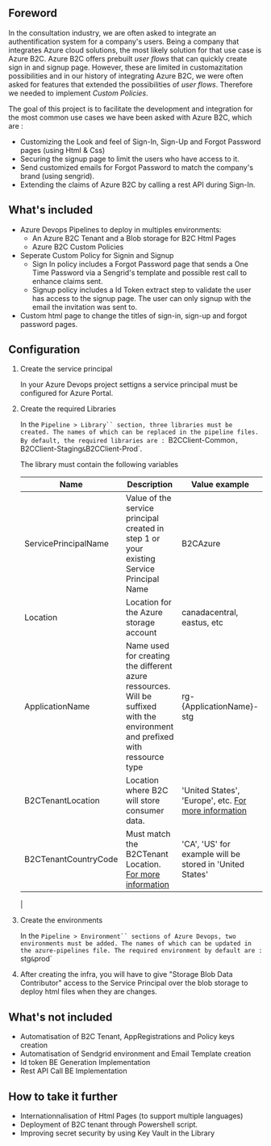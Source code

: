 ## Foreword
In the consultation industry, we are often asked to integrate an authentification system for a company's users. Being a company that integrates Azure cloud solutions, the most likely solution for that use case is Azure B2C.
Azure B2C offers prebuilt _user flows_ that can quickly create sign in and signup page. However, these are limited in customazitation possibilities and in our history of integrating Azure B2C, we were often asked for features that extended the possibilities of _user flows_. Therefore we needed to implement _Custom Policies_. 

The goal of this project is to facilitate the development and integration for the most common use cases we have been asked with Azure B2C, which are :
- Customizing the Look and feel of Sign-In, Sign-Up and Forgot Password pages (using Html & Css)
- Securing the signup page to limit the users who have access to it.
- Send customized emails for Forgot Password to match the company's brand (using sengrid).
- Extending the claims of Azure B2C by calling a rest API during Sign-In.

## What's included
- Azure Devops Pipelines to deploy in multiples environments:
    - An Azure B2C Tenant and a Blob storage for B2C Html Pages
    - Azure B2C Custom Policies 
- Seperate Custom Policy for Signin and Signup
    - Sign In policy includes a Forgot Password page that sends a One Time Password via a Sengrid's template and possible rest call to enhance claims sent.
    - Signup policy includes a Id Token extract step to validate the user has access to the signup page. The user can only signup with the email the invitation was sent to.
- Custom html page to change the titles of sign-in, sign-up and forgot password pages. 

## Configuration 
1. Create the service principal
    
    In your Azure Devops project settigns a service principal must be configured for Azure Portal.
1. Create the required Libraries
    
    In the `Pipeline > Library`` section, three libraries must be created. The names of which can be replaced in the pipeline files.
    By default, the required libraries are : `B2CClient-Common`, `B2CClient-Staging` & `B2CClient-Prod`.

    The library must contain the following variables
    
    | Name | Description | Value example |
    | ----- | -----| -------|
    | ServicePrincipalName | Value of the service principal created in step 1 or your existing Service Principal Name | B2CAzure
    | Location | Location for the Azure storage account | canadacentral, eastus, etc
    | ApplicationName | Name used for creating the different azure ressources. Will be suffixed with the environment and prefixed with ressource type | rg-{ApplicationName}-stg
    | B2CTenantLocation | Location where B2C will store consumer data. | 'United States', 'Europe', etc. [For more information](https://learn.microsoft.com/en-us/azure/active-directory-b2c/data-residency)
    | B2CTenantCountryCode | Must match the B2CTenant Location. [For more information](https://learn.microsoft.com/en-us/azure/active-directory-b2c/data-residency) | 'CA', 'US' for example will be stored in 'United States'
    |
1. Create the environments

    In the `Pipeline > Environment`` sections of Azure Devops, two environments must be added. The names of which can be updated in the azure-pipelines file.
    The required environment by default are : `stg` & `prod`

1. After creating the infra, you will have to give "Storage Blob Data Contributor" access to the Service Principal over the blob storage to deploy html files when they are changes.


## What's not included
- Automatisation of B2C Tenant, AppRegistrations and Policy keys creation
- Automatisation of Sendgrid environment and Email Template creation
- Id token BE Generation Implementation
- Rest API Call BE Implementation

## How to take it further
- Internationnalisation of Html Pages (to support multiple languages)
- Deployment of B2C tenant through Powershell script.
- Improving secret security by using Key Vault in the Library